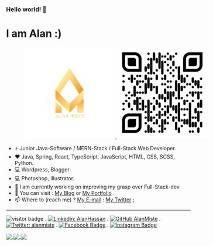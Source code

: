 ### Hello world! 👋

# I am Alan :)

<p align="center" style="width:600px">
  <a href="https://alanmiste.github.io" target="_blank">
    <img width="250" height="250" src="https://raw.githubusercontent.com/alanmiste/alanmiste/main/Alan%20Miste%20Logo.png" alt="Alan Miste Logo"/>
    <img width="250" height="250" src="https://raw.githubusercontent.com/alanmiste/alanmiste/main/AlanMiste-qr-code.png" alt="Alan Miste QR Code" />
  </a>
</p>

- ⚡ Junior Java-Software / MERN-Stack / Full-Stack Web Developer. 
- :heart: Java, Spring, React, TypeScript, JavaScript, HTML, CSS, SCSS, Python.
- 💻 Wordpress, Blogger.
- :computer: Photoshop, Illustrator.
- 🔭 I am currently working on improving my grasp over Full-Stack-dev.
- :pencil: You can visit : [My Blog](https://alanmiste.wordpress.com "Alan's Blog") or [My Portfolio](https://alanmiste.github.io/ "Alan's Portfolio") .
- 📫 Where to (reach me) ? [My E-mail](mailto:alanhsnn@gmail.com "My E-mail") : [My Twitter](https://twitter.com/AlanMiste "My twitter account") ;

---

![visitor badge](https://visitor-badge.glitch.me/badge?page_id=alanmiste.visitor-badge&left_text=You%20are%20the%20visitor%20number) .  [![Linkedin: AlanHassan](https://img.shields.io/badge/-AlanHassan-blue?style=flat-square&logo=Linkedin&logoColor=white&link=https://www.linkedin.com/in/alanhsnn/)](https://www.linkedin.com/in/alanhassan/) . [![GitHub AlanMiste](https://img.shields.io/github/followers/AlanMiste?label=follow&style=social)](https://github.com/AlanMiste) . [![Twitter: alanmiste](https://img.shields.io/twitter/follow/AlanMiste?style=social)](https://twitter.com/AlanMiste) .  [![Facebook Badge](https://img.shields.io/badge/-AlanMiste-blue?style=plastic&logo=Facebook&logoColor=white&link=https://www.facebook.com/AlanMiste)](https://www.facebook.com/AlanMiste) . [![Instagram Badge](https://img.shields.io/badge/-AlanMiste-gray?style=plastic&logo=instagram&logoColor=white&link=https://instagram.com/AlanMiste/)](https://instagram.com/AlanMiste)

<!-- ![Alan's GitHub stats](https://github-readme-stats.vercel.app/api?username=alanmiste&count_private=true&theme=highcontrast&show_icons=true) -->

<a href="#">
 <img align="center" src="https://github-readme-stats.vercel.app/api?username=AlanMiste&count_private=true&show_icons=true&theme=algolia" />
</a>

<a href="#">
 <img align="center" src="http://github-readme-streak-stats.herokuapp.com?user=AlanMiste&theme=algolia" />
</a>

<a href="#">
 <img align="center" src="https://github-readme-stats.vercel.app/api/top-langs/?username=alanmiste&layout=compact&theme=algolia" />
</a>

<!-- ![Alan's GitHub stats](https://github-readme-stats.vercel.app/api?username=AlanMiste&count_private=true&show_icons=true&theme=algolia) -->

<!-- [![GitHub Streak](http://github-readme-streak-stats.herokuapp.com?user=AlanMiste&theme=algolia)](https://git.io/streak-stats) -->

<!-- [![Top Langs](https://github-readme-stats.vercel.app/api/top-langs/?username=alanmiste&layout=compact&theme=algolia)](https://github.com/alanmiste/github-readme-stats) -->

